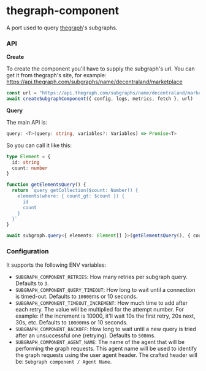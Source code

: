 # thegraph-component

A port used to query [thegraph](https://thegraph.com/)'s subgraphs.

### API

**Create**

To create the component you'll have to supply the subgraph's url. You can get it from thegraph's site, for example: https://api.thegraph.com/subgraphs/name/decentraland/marketplace

```ts
const url = "https://api.thegraph.com/subgraphs/name/decentraland/marketplace"
await createSubgraphComponent({ config, logs, metrics, fetch }, url)
```

**Query**

The main API is:

```ts
query: <T>(query: string, variables?: Variables) => Promise<T>
```

So you can call it like this:

```ts
type Element = {
  id: string
  count: number
}

function getElementsQuery() {
  return `query getCollection($count: Number!) {
    elements(where: { count_gt: $count }) {
      id
      count
    }
  }`
}

await subgraph.query<{ elements: Element[] }>(getElementsQuery(), { count: 5 })
```

### Configuration

It supports the following ENV variables:

- `SUBGRAPH_COMPONENT_RETRIES`: How many retries per subgraph query. Defaults to `3`.
- `SUBGRAPH_COMPONENT_QUERY_TIMEOUT`: How long to wait until a connection is timed-out. Defaults to `10000`ms or 10 seconds.
- `SUBGRAPH_COMPONENT_TIMEOUT_INCREMENT`: How much time to add after each retry. The value will be multiplied for the attempt number. For example: if the increment is 10000, it'll wait 10s the first retry, 20s next, 30s, etc. Defaults to `10000`ms or 10 seconds.
- `SUBGRAPH_COMPONENT_BACKOFF`: How long to wait until a new query is tried after an unsuccessful one (retrying). Defaults to `500`ms.
- `SUBGRAPH_COMPONENT_AGENT_NAME`: The name of the agent that will be performing the graph requests. This agent name will be used to identify the graph requests using the user agent header. The crafted header will be: `Subgraph component / Agent Name`.
